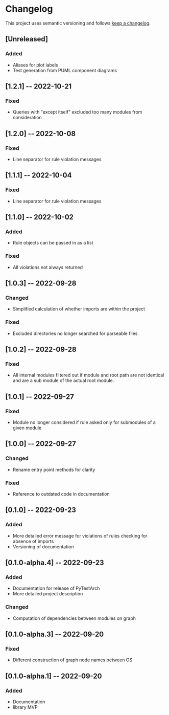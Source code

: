 # Changelog

This project uses semantic versioning and follows [keep a changelog](https://keepachangelog.com).


## [Unreleased]
### Added
- Aliases for plot labels
- Test generation from PUML component diagrams

## [1.2.1] -- 2022-10-21
### Fixed
- Queries with "except itself" excluded too many modules from consideration


## [1.2.0] -- 2022-10-08
### Fixed
- Line separator for rule violation messages


## [1.1.1] -- 2022-10-04
### Fixed
- Line separator for rule violation messages

## [1.1.0] -- 2022-10-02
### Added
- Rule objects can be passed in as a list

### Fixed
- All violations not always returned

## [1.0.3] -- 2022-09-28
### Changed
- Simplified calculation of whether imports are within the project

### Fixed
- Excluded directories no longer searched for parseable files

## [1.0.2] -- 2022-09-28
### Fixed
- All internal modules filtered out if module and root path are not identical and are a sub module of the actual root module.

## [1.0.1] -- 2022-09-27
### Fixed
- Module no longer considered if rule asked only for submodules of a given module

## [1.0.0] -- 2022-09-27
### Changed
- Rename entry point methods for clarity

### Fixed
- Reference to outdated code in documentation

## [0.1.0] -- 2022-09-23
### Added
- More detailed error message for violations of rules checking for absence of imports
- Versioning of documentation

## [0.1.0-alpha.4] -- 2022-09-23
### Added
- Documentation for release of PyTestArch
- More detailed project description

### Changed
- Computation of dependencies between modules on graph

## [0.1.0-alpha.3] -- 2022-09-20
### Fixed
- Different construction of graph node names between OS

## [0.1.0-alpha.1] -- 2022-09-20
### Added
- Documentation
- library MVP

